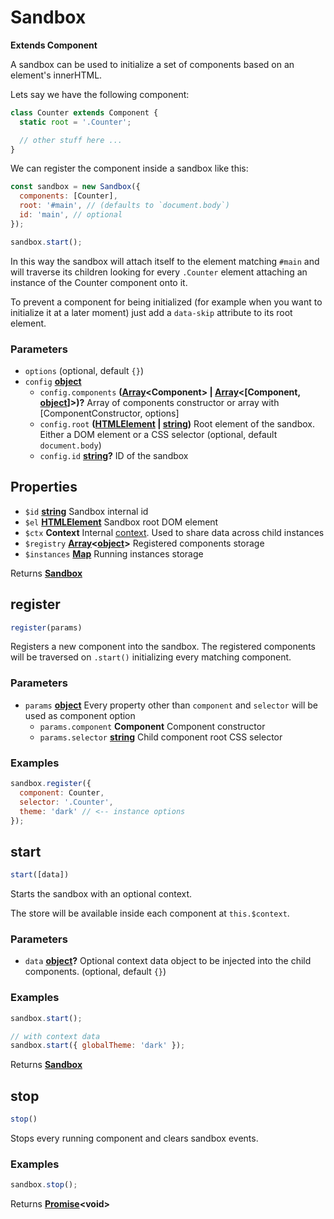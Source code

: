 <!-- Generated by documentation.js. Update this documentation by updating the source code. -->

# Sandbox

**Extends Component**

A sandbox can be used to initialize a set of components based on an element's innerHTML.

Lets say we have the following component:

```js
class Counter extends Component {
  static root = '.Counter';

  // other stuff here ...
}
```

We can register the component inside a sandbox like this:

```js
const sandbox = new Sandbox({
  components: [Counter],
  root: '#main', // (defaults to `document.body`)
  id: 'main', // optional
});

sandbox.start();
```

In this way the sandbox will attach itself to the element matching `#main` and will traverse its children
looking for every `.Counter` element attaching an instance of the Counter component onto it.

To prevent a component for being initialized (for example when you want to initialize it at a later moment)
just add a `data-skip` attribute to its root element.

### Parameters

-   `options`   (optional, default `{}`)
-   `config` **[object][1]** 
    -   `config.components` **([Array][2]&lt;Component> | [Array][2]&lt;\[Component, [object][1]]>)?** Array of components constructor or array with [ComponentConstructor, options]
    -   `config.root` **([HTMLElement][3] \| [string][4])** Root element of the sandbox. Either a DOM element or a CSS selector (optional, default `document.body`)
    -   `config.id` **[string][4]?** ID of the sandbox

## Properties

-   `$id` **[string][4]** Sandbox internal id
-   `$el` **[HTMLElement][3]** Sandbox root DOM element
-   `$ctx` **Context** Internal [context][5]. Used to share data across child instances
-   `$registry` **[Array][2]&lt;[object][1]>** Registered components storage
-   `$instances` **[Map][6]** Running instances storage

Returns **[Sandbox][7]** 

## register

```js
register(params)
```

Registers a new component into the sandbox. The registered components
will be traversed on `.start()` initializing every matching component.

### Parameters

-   `params` **[object][1]** Every property other than `component` and `selector` will be used as component option
    -   `params.component` **Component** Component constructor
    -   `params.selector` **[string][4]** Child component root CSS selector

### Examples

```javascript
sandbox.register({
  component: Counter,
  selector: '.Counter',
  theme: 'dark' // <-- instance options
});
```

## start

```js
start([data])
```

Starts the sandbox with an optional context.

The store will be available inside each component at `this.$context`.

### Parameters

-   `data` **[object][1]?** Optional context data object to be injected into the child components. (optional, default `{}`)

### Examples

```javascript
sandbox.start();

// with context data
sandbox.start({ globalTheme: 'dark' });
```

Returns **[Sandbox][7]** 

## stop

```js
stop()
```

Stops every running component and clears sandbox events.

### Examples

```javascript
sandbox.stop();
```

Returns **[Promise][8]&lt;void>** 

[1]: https://developer.mozilla.org/docs/Web/JavaScript/Reference/Global_Objects/Object

[2]: https://developer.mozilla.org/docs/Web/JavaScript/Reference/Global_Objects/Array

[3]: https://developer.mozilla.org/docs/Web/HTML/Element

[4]: https://developer.mozilla.org/docs/Web/JavaScript/Reference/Global_Objects/String

[5]: /packages/application/api/context

[6]: https://developer.mozilla.org/docs/Web/JavaScript/Reference/Global_Objects/Map

[7]: #sandbox

[8]: https://developer.mozilla.org/docs/Web/JavaScript/Reference/Global_Objects/Promise
